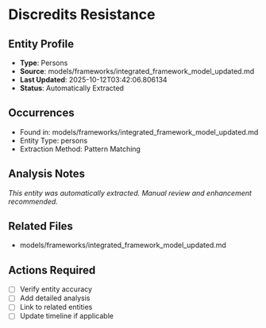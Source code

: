 # Discredits Resistance

## Entity Profile
- **Type**: Persons
- **Source**: models/frameworks/integrated_framework_model_updated.md
- **Last Updated**: 2025-10-12T03:42:06.806134
- **Status**: Automatically Extracted

## Occurrences
- Found in: models/frameworks/integrated_framework_model_updated.md
- Entity Type: persons
- Extraction Method: Pattern Matching

## Analysis Notes
*This entity was automatically extracted. Manual review and enhancement recommended.*

## Related Files
- models/frameworks/integrated_framework_model_updated.md

## Actions Required
- [ ] Verify entity accuracy
- [ ] Add detailed analysis
- [ ] Link to related entities
- [ ] Update timeline if applicable
